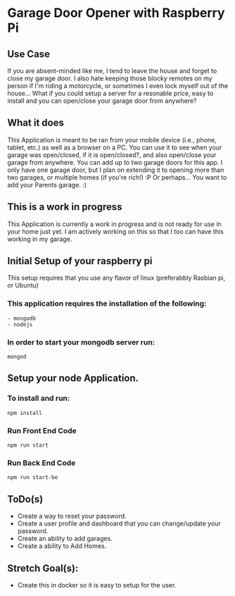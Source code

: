 # Garage Door Opener with Raspberry Pi

## Use Case
If you are absent-minded like me, I tend to leave the house and forget to close my garage door. I also hate keeping those blocky remotes on my person if I'm riding a motorcycle, or sometimes I even lock myself out of the house... What if you could setup a server for a resonable price, easy to install and you can open/close your garage door from anywhere?

## What it does
This Application is meant to be ran from your mobile device (i.e., phone, tablet, etc.) as well as a browser on a PC. You can use it to see when your garage was open/closed, if it is open/closed?, and also open/close your garage from anywhere. You can add up to two garage doors for this app. I only have one garage door, but I plan on extending it to opening more than two garages, or multiple homes (if you're rich!) :P Or perhaps... You want to add your Parents garage. :)

## This is a work in progress
This Application is currently a work in progress and is not ready for use in your home just yet. I am actively working on this
so that I too can have this working in my garage. 

## Initial Setup of your raspberry pi
This setup requires that you use any flavor of linux (preferabbly Rasbian pi, or Ubuntu)

### This application requires the installation of the following:
    - mongodb
    - nodejs

### In order to start your mongodb server run:
`mongod`

## Setup your node Application.

### To install and run:
`npm install`

### Run Front End Code
`npm run start`

### Run Back End Code
`npm run start-be`

## ToDo(s)
- Create a way to reset your password.
- Create a user profile and dashboard that you can change/update your password.
- Create an ability to add garages.
- Create a ability to Add Homes.

## Stretch Goal(s):
- Create this in docker so it is easy to setup for the user.